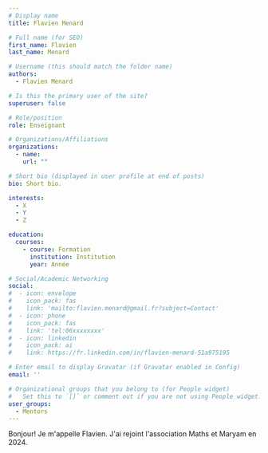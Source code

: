 ```yaml
---
# Display name
title: Flavien Menard

# Full name (for SEO)
first_name: Flavien
last_name: Menard

# Username (this should match the folder name)
authors:
  - Flavien Menard

# Is this the primary user of the site?
superuser: false

# Role/position
role: Enseignant

# Organizations/Affiliations
organizations:
  - name: 
    url: ""

# Short bio (displayed in user profile at end of posts)
bio: Short bio.

interests:
  - X
  - Y
  - Z

education:
  courses:
    - course: Formation
      institution: Institution
      year: Année

# Social/Academic Networking
social:
#  - icon: envelope
#    icon_pack: fas
#    link: 'mailto:flavien.menard@gmail.fr?subject=Contact'
#  - icon: phone
#    icon_pack: fas
#    link: 'tel:06xxxxxxxx'
#  - icon: linkedin
#    icon_pack: ai
#    link: https://fr.linkedin.com/in/flavien-menard-51a975195

# Enter email to display Gravatar (if Gravatar enabled in Config)
email: ''

# Organizational groups that you belong to (for People widget)
#   Set this to `[]` or comment out if you are not using People widget.
user_groups:
  - Mentors
---
```


Bonjour! Je m'appelle Flavien. J'ai rejoint l'association Maths et Maryam en 2024.